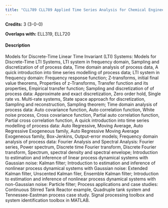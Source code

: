 ```yaml
---
title: "CLL789 CLL789 Applied Time Series Analysis for Chemical Engineering"
---
```

**Credits:** 3 (3-0-0)

**Overlaps with:** ELL319, ELL720

#### Description
Models for Discrete-Time Linear Time Invariant (LTI) Systems: Models for Discrete-Time LTI Systems, LTI system in frequency domain, Sampling and discretization of of process data, Time domain analysis of process data, A quick introduction into time series modelling of process data; LTI system in frequency domain: Frequency response function; Z-transforms, initial final value theorems, Properties of z-Transforms, Transfer function and its properties, Empirical transfer function; Sampling and discretization of of process data: Approximate and exact discretization, Zero order hold, Single rate vs. Multi-rate systems, State space approach for discretization, Sampling and reconstruction, Sampling theorem; Time domain analysis of process data: Auto covariance function, Auto correlation function, White noise process, Cross covariance function, Partial auto correlation function, Partial cross correlation function, A quick introduction into time series modelling of process data: Auto Regressive, Moving Average, Auto Regressive Exogeneous family, Auto Regressive Moving Average Exogeneous family, Box-Jenkins, Output-error models; Frequency domain analysis of process data: Fourier Analysis and Spectral Analysis: Fourier series, Power spectrum, Discrete time Fourier transform, Discrete Fourier transform, Spectrum, spectral density and spectral envelope; Introduction to estimation and inference of linear process dynamical systems with Gaussian noise: Kalman filter; Introduction to estimation and inference of nonlinear process dynamical systems with Gaussian noise: Extended Kalman filter, Unscented Kalman filer, Ensemble Kalman filter; Introduction to estimation and inference of nonlinear process dynamical systems with non-Gaussian noise: Particle filter; Process applications and case studies: Continuous Stirred Tank Reactor example, Quadruple tank system and Tennessee-Eastman process case study. Signal processing toolbox and system identification toolbox in MATLAB.